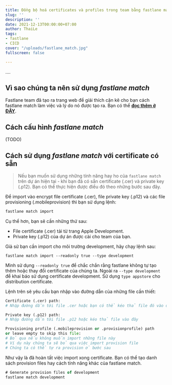 ```yaml
---
title: Đồng bộ hoá certificates và profiles trong team bằng fastlane match
slug: ''
description: ''
date: 2021-12-13T00:00:00+07:00
author: ThaiLe
tags:
- fastlane
- CICD
cover: "/uploads/fastlane_match.jpg"
fullscreen: false

---
```

....


## Vì sao chúng ta nên sử dụng *fastlane match*
Fastlane team đã tạo ra trang web để giải thích cặn kẽ cho bạn cách fastlane match làm việc và lý do nó được tạo ra. Bạn có thể **[ đọc thêm ở ĐÂY](https://codesigning.guide/)**.




## Cách cấu hình *fastlane match*
(TODO)

## Cách sử dụng *fastlane match* với certificate có sẵn

> Nếu bạn muốn sử dụng những tính năng hay ho của `fastlane match` trên dự án hiện tại - khi bạn đã có sẵn certificate (.cer) và private key (.p12). Bạn có thể thực hiện được điều đó theo những bước sau đây.

Để import vào encrypt file certificate (.cer), file private key (.p12) và các file provisioning (.mobileprovision) thì bạn sử dụng lệnh:

```bash
fastlane match import
```

Cụ thể hơn, bạn sẽ cần những thứ sau:
+ File certificate (.cer) tải từ trang Apple Development.
+ Private key (.p12) của dự án được cài cho team của bạn.

Giả sử bạn cần import cho môi trường development, hãy chạy lệnh sau:
```
fastlane match import --readonly true --type development
```

Mình sử dụng `--readonly true` để chắc chắn rằng fastlane không tự tạo thêm hoặc thay đổi certificate của chúng ta.
Ngoài ra `--type development` để khai báo sử dụng certificate development. Sử dụng ```type appstore``` cho distribution certificate.

Lệnh trên sẽ yêu cầu bạn nhập vào đường dẫn của những file cần thiết:

```python
Certificate (.cer) path:
# Nhập đường dẫn tới file .cer hoặc bạn có thể kéo thả file đó vào đây

Private key (.p12) path:
# Nhập đường dẫn tới file .p12 hoặc kéo thả file vào đây

Provisioning profile (.mobileprovision or .provisionprofile) path
or leave empty to skip this file:
# Bỏ qua nếu không muốn import những file này
# Ví dụ này chúng ta sẽ bỏ qua việc import provision file
# Chúng ta có thể tự ra provision ở bước sau
```

Như vậy là đã hoàn tất việc import xong certificate. Bạn có thể tạo danh sách provision files hay cách tính năng khác của fastlane match.

```javascript
# Generate provision files of development
fastlane match development
```








